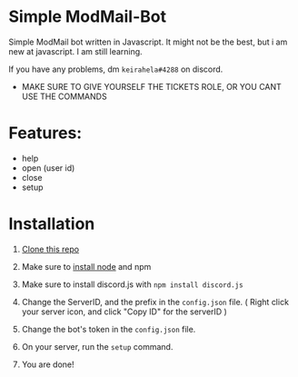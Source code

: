 # Simple ModMail-Bot

Simple ModMail bot written in Javascript.
It might not be the best, but i am new at javascript. I am still learning.

If you have any problems, dm ```keirahela#4288``` on discord.

* MAKE SURE TO GIVE YOURSELF THE TICKETS ROLE, OR YOU CANT USE THE COMMANDS


# Features:



- help
- open (user id)
- close
- setup 


# Installation



1. [Clone this repo]

2. Make sure to [install node] and npm

3. Make sure to install discord.js with ```npm install discord.js```

4. Change the ServerID, and the prefix in the ```config.json``` file. ( Right click your server icon, and click "Copy ID" for the serverID )

4. Change the bot's token in the ```config.json``` file.

5. On your server, run the ```setup``` command. 

6. You are done!


[install node]: https://nodejs.org/en/
[Clone this repo]: https://github.com/keirahela/ModMail-Bot/archive/refs/heads/main.zip
